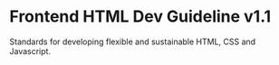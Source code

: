 # Frontend HTML Dev Guideline v1.1
Standards for developing flexible and sustainable HTML, CSS and Javascript.
